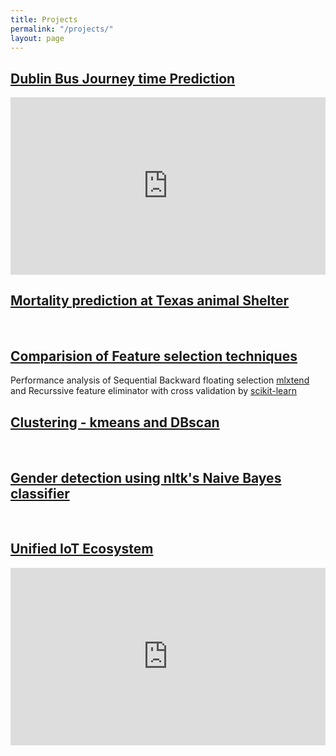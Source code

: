 ```yaml
---
title: Projects
permalink: "/projects/"
layout: page
---
```


<!---
Use Iframely for generating iframe from medium posts:  Paste medium link on below page to get snippet, then paste here
https://iframely.com/
-->

<h2><b><a href="https://github.com/RasikKane/dublin-bus-backend">Dublin Bus Journey time Prediction</a></b></h2>
<div style="left: 0; width: 100%; height: 0; position: relative; padding-bottom: 56.25%;"><iframe src="https://www.youtube.com/embed/pZQOrLLX5no?rel=0" style="border: 0; top: 0; left: 0; width: 100%; height: 100%; position: absolute;" allowfullscreen scrolling="no" allow="encrypted-media; accelerometer; clipboard-write; gyroscope; picture-in-picture"></iframe></div>

<h2><b><a href="https://github.com/RasikKane/Data-Science-and-Machine-learning/tree/master/EDA-Animal-Shelter">Mortality prediction at Texas animal Shelter</a></b></h2> <br>

<h2><b><a href="https://github.com/RasikKane/Data-Science-and-Machine-learning/tree/master/Feature-Selection-Analysis">Comparision of Feature selection techniques</a></b></h2>
Performance analysis of Sequential Backward floating selection <a href="http://rasbt.github.io/mlxtend/user_guide/feature_selection/SequentialFeatureSelector/">mlxtend</a> and Recurssive feature eliminator with cross validation by <a href="https://scikit-learn.org/stable/modules/generated/sklearn.feature_selection.RFECV.html">scikit-learn</a> <br>


<h2><b><a href="https://github.com/RasikKane/Data-Science-and-Machine-learning/tree/master/Clustering-Algorithm">Clustering - kmeans and DBscan</a></b></h2> <br>

<h2><b><a href="https://github.com/RasikKane/Data-Science-and-Machine-learning/tree/master/Gender-Detection">Gender detection using nltk's Naive Bayes classifier</a></b></h2> <br>

<h2><b><a href="https://medium.com/@rasik.kane/unified-iot-ecosystem-539bb3a41d87">Unified IoT Ecosystem</a></b></h2>
<div style="left: 0; width: 100%; height: 0; position: relative; padding-bottom: 56.25%;"><iframe src="https://www.youtube.com/embed/kVgWxdBe9uk?rel=0" style="border: 0; top: 0; left: 0; width: 100%; height: 100%; position: absolute;" allowfullscreen scrolling="no" allow="encrypted-media; accelerometer; clipboard-write; gyroscope; picture-in-picture"></iframe></div>
